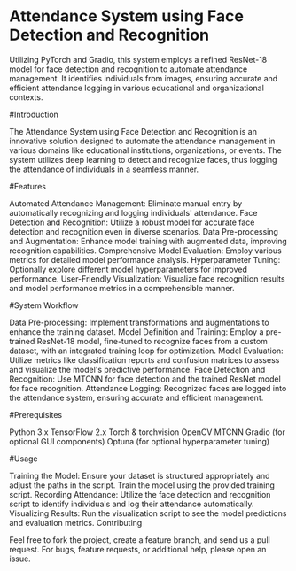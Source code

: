 # Attendance System using Face Detection and Recognition
Utilizing PyTorch and Gradio, this system employs a refined ResNet-18 model for face detection and recognition to automate attendance management. It identifies individuals from images, ensuring accurate and efficient attendance logging in various educational and organizational contexts.



#Introduction

The Attendance System using Face Detection and Recognition is an innovative solution designed to automate the attendance management in various domains like educational institutions, organizations, or events. The system utilizes deep learning to detect and recognize faces, thus logging the attendance of individuals in a seamless manner.

#Features

Automated Attendance Management: Eliminate manual entry by automatically recognizing and logging individuals' attendance.
Face Detection and Recognition: Utilize a robust model for accurate face detection and recognition even in diverse scenarios.
Data Pre-processing and Augmentation: Enhance model training with augmented data, improving recognition capabilities.
Comprehensive Model Evaluation: Employ various metrics for detailed model performance analysis.
Hyperparameter Tuning: Optionally explore different model hyperparameters for improved performance.
User-Friendly Visualization: Visualize face recognition results and model performance metrics in a comprehensible manner.


#System Workflow

Data Pre-processing: Implement transformations and augmentations to enhance the training dataset.
Model Definition and Training: Employ a pre-trained ResNet-18 model, fine-tuned to recognize faces from a custom dataset, with an integrated training loop for optimization.
Model Evaluation: Utilize metrics like classification reports and confusion matrices to assess and visualize the model's predictive performance.
Face Detection and Recognition: Use MTCNN for face detection and the trained ResNet model for face recognition.
Attendance Logging: Recognized faces are logged into the attendance system, ensuring accurate and efficient management.

#Prerequisites

Python 3.x
TensorFlow 2.x
Torch & torchvision
OpenCV
MTCNN
Gradio (for optional GUI components)
Optuna (for optional hyperparameter tuning)

#Usage

Training the Model: Ensure your dataset is structured appropriately and adjust the paths in the script. Train the model using the provided training script.
Recording Attendance: Utilize the face detection and recognition script to identify individuals and log their attendance automatically.
Visualizing Results: Run the visualization script to see the model predictions and evaluation metrics.
Contributing

Feel free to fork the project, create a feature branch, and send us a pull request. For bugs, feature requests, or additional help, please open an issue.
